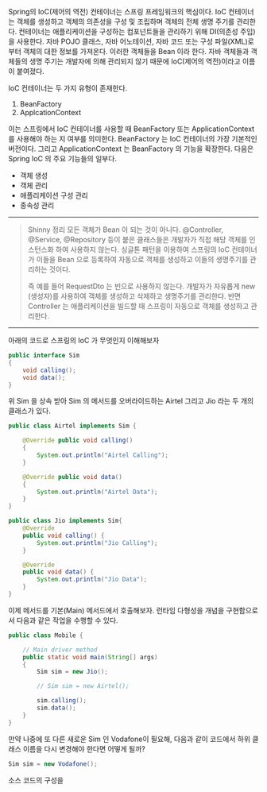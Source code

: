 Spring의 IoC(제어의 역전) 컨테이너는 스프링 프레임워크의 핵심이다. IoC 컨테이너는 객체를 생성하고 객체의 의존성을 구성 및 조립하며 객체의 전체 생명 주기를 관리한다. 컨테이너는 애플리케이션을 구성하는 컴포넌트들을 관리하기 위해 DI(의존성 주입)을 사용한다. 자바 POJO 클래스, 자바 어노테이션, 자바 코드 또는 구성 파일(XML)로 부터 객체의 대한 정보를 가져온다. 이러한 객체들을 Bean 이라 한다. 자바 객체들과 객체들의 생명 주기는 개발자에 의해 관리되지 않기 때문에 IoC(제어의 역전)이라고 이름이 붙여졌다. 

IoC 컨테이너는 두 가지 유형이 존재한다. 
1. BeanFactory
2. ApplcationContext 

이는 스프링에서 IoC 컨테이너를 사용할 때 BeanFactory 또는 ApplicationContext 를 사용해야 하는 지 여부를 의미한다. BeanFactory 는 IoC 컨테이너의 가장 기본적인 버전이다. 그리고 ApplicationContext 는 BeanFactory 의 기능을 확장한다. 다음은 Spring IoC 의 주요 기능들의 일부다. 

* 객체 생성
* 객체 관리
* 애플리케이션 구성 관리
* 종속성 관리

<hr>

> Shinny 정리 
> 모든 객체가 Bean 이 되는 것이 아니다. @Controller, @Service, @Repository 등이 붙은 클래스들은 개발자가 직접 해당 객체를 인스턴스화 하여 사용하지 않는다. 싱글톤 패턴을 이용하여 스프링의 IoC 컨테이너가 이들을 Bean 으로 등록하여 자동으로 객체를 생성하고 이들의 생명주기를 관리하는 것이다. 
> 
> 즉 예를 들어 RequestDto 는 빈으로 사용하지 않는다. 개발자가 자유롭게 new (생성자)를 사용하여 객체를 생성하고 삭제하고 생명주기를 관리한다. 반면 Controller 는 애플리케이션을 빌드할 때 스프링이 자동으로 객체를 생성하고 관리한다. 

<hr> 

아래의 코드로 스프링의 IoC 가 무엇인지 이해해보자

```JAVA
public interface Sim
{
	void calling();
	void data();
}
```

위 Sim 을 상속 받아 Sim 의 메서드를 오버라이드하는 Airtel 그리고 Jio 라는 두 개의 클래스가 있다. 

```JAVA
public class Airtel implements Sim {

	@Override public void calling()
	{
		System.out.println("Airtel Calling");
	}

	@Override public void data()
	{
		System.out.println("Airtel Data");
	}
}
```

```JAVA
public class Jio implements Sim{
	@Override
	public void calling() {
		System.out.println("Jio Calling");
	}

	@Override
	public void data() {
		System.out.println("Jio Data");
	}
}
```

이제 메서드를 기본(Main) 메서드에서 호출해보자. 런타임 다형성을 개념을 구현함으로서 다음과 같은 작업을 수행할 수 있다.

```JAVA
public class Mobile {

	// Main driver method
	public static void main(String[] args)
	{
		Sim sim = new Jio();

		// Sim sim = new Airtel();

		sim.calling();
		sim.data();
	}
}
```

만약 나중에 또 다른 새로운 Sim 인 Vodafone이 필요해, 다음과 같이 코드에서 하위 클래스 이름을 다시 변경해야 한다면 어떻게 될까? 

```JAVA
Sim sim = new Vodafone();
```

소스 코드의 구성을 